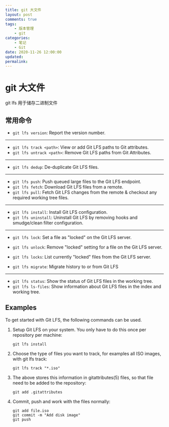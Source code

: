 ```yaml
---
title: git 大文件
layout: post
comments: true
tags:
    - 版本管理
    - git
categories:
    - 笔记
    - Git
date: 2020-11-26 12:00:00
updated:
permalink:
---
```


# git 大文件

git lfs 用于储存二进制文件

<!-- more -->

## 常用命令

-   `git lfs version`:
    Report the version number.

---

-   `git lfs track <path>`:
    View or add Git LFS paths to Git attributes.
-   `git lfs untrack <path>`:
    Remove Git LFS paths from Git Attributes.

---

-   `git lfs dedup`:
    De-duplicate Git LFS files.

---

-   `git lfs push`:
    Push queued large files to the Git LFS endpoint.
-   `git lfs fetch`:
    Download Git LFS files from a remote.
-   `git lfs pull`:
    Fetch Git LFS changes from the remote & checkout any required working tree
    files.

---

-   `git lfs install`:
    Install Git LFS configuration.
-   `git lfs uninstall`:
    Uninstall Git LFS by removing hooks and smudge/clean filter configuration.

---

-   `git lfs lock`:
    Set a file as "locked" on the Git LFS server.
-   `git lfs unlock`:
    Remove "locked" setting for a file on the Git LFS server.
-   `git lfs locks`:
    List currently "locked" files from the Git LFS server.

-   `git lfs migrate`:
    Migrate history to or from Git LFS

---

-   `git lfs status`:
    Show the status of Git LFS files in the working tree.
-   `git lfs ls-files`:
    Show information about Git LFS files in the index and working tree.

## Examples

To get started with Git LFS, the following commands can be used.

1.  Setup Git LFS on your system. You only have to do this once per
    repository per machine:

        git lfs install

2.  Choose the type of files you want to track, for examples all ISO
    images, with git lfs track:

        git lfs track "*.iso"

3.  The above stores this information in gitattributes(5) files, so
    that file need to be added to the repository:

        git add .gitattributes

4.  Commit, push and work with the files normally:

        git add file.iso
        git commit -m "Add disk image"
        git push

